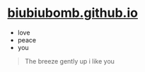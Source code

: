 # [biubiubomb.github.io](https://biubiubomb.github.io)

+ love
+ peace
+ you

> The breeze gently up i like you
